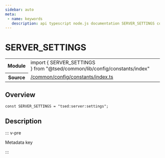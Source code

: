 ```yaml
---
sidebar: auto
meta:
 - name: keywords
   description: api typescript node.js documentation SERVER_SETTINGS const
---
```

# SERVER_SETTINGS <Badge text="Constant" type="const"/>
<!-- Summary -->
<section class="symbol-info"><table class="is-full-width"><tbody><tr><th>Module</th><td><div class="lang-typescript"><span class="token keyword">import</span> { SERVER_SETTINGS }&nbsp;<span class="token keyword">from</span>&nbsp;<span class="token string">"@tsed/common/lib/config/constants/index"</span></div></td></tr><tr><th>Source</th><td><a href="https://github.com/Romakita/ts-express-decorators/blob/v4.30.0/src//common/config/constants/index.ts#L0-L0">/common/config/constants/index.ts</a></td></tr></tbody></table></section>

<!-- Overview -->
## Overview


<pre><code class="typescript-lang "><span class="token keyword">const</span> SERVER_SETTINGS<span class="token punctuation"> = </span>"tsed<span class="token punctuation">:</span>server<span class="token punctuation">:</span>settings"<span class="token punctuation">;</span></code></pre>



<!-- Description -->
## Description

::: v-pre

Metadata key

:::